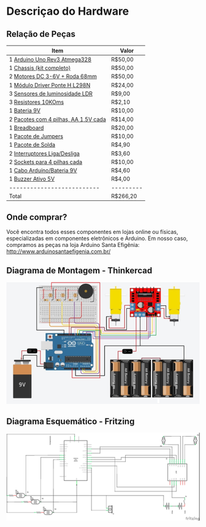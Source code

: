 # Descriçao do Hardware

## Relação de Peças


Item                      | Valor
--------------------------| -----
1 [Arduino Uno Rev3 Atmega328](componentes/Arduino-uno.pdf)             | R$50,00
1 [Chassis (kit completo)](_imagens/chassi.jpg)  | R$50,00
2 [Motores DC 3-6V + Roda 68mm](componentes/KIT-MOTOR-DC-3-6V-RODA-68MM.pdf)              | R$50,00
1 [Módulo Driver Ponte H L298N](componentes/ponte-H-dupla-baseado-no-chip-L298N.pdf)          | R$24,00
3 [Sensores de luminosidade LDR](componentes/LDR.pdf)            | R$9,00
3 [Resistores 10KOms](componentes/File-T--Technion_Israel-HardwarespecsResistors.pdf)       | R$2,10
1 [Bateria 9V](_imagens/bateria-9v.jpg)              | R$10,00
2 [Pacotes com 4 pilhas, AA 1,5V cada](_imagens/pocote-4-pilha.jpg) | R$14,00
1 [Breadboard](componentes/Breadboard-roboromania.pdf)              | R$20,00
1 [Pacote de Jumpers](_imagens/jumpers.jpg)       | R$10,00
1 [Pacote de Solda](_imagens/tudo-solda.png)         | R$4,90
2 [Interruptores Liga/Desliga](_imagens/chave.png)| R$3,60
2 [Sockets para 4 pilhas cada](componentes/Suporte-de-pilhas-suporta-4-pilhas-tamanho-AA.pdf)      | R$10,00
1 [Cabo Arduíno/Bateria 9V](_imagens/caa-0091-5750dad22dff52686c15124448980242-1024-1024.png) | R$4,60
1 [Buzzer Ativo 5V](componentes/BUZZER-5V-COM-OSCILADOR-INTERNO.pdf)               | R$4,00
--------------------------|---------
Total                     | R$266,20


## Onde comprar?
Você encontra todos esses componentes em lojas online ou físicas, especializadas em componentes eletrônicos e Arduino. Em nosso caso, compramos as peças na loja Arduino Santa Efigênia: 
http://www.arduinosantaefigenia.com.br/


## Diagrama de Montagem - Thinkercad
![Circuito](_imagens/thinker-cad.jpeg)







## Diagrama Esquemático - Fritzing
![](_imagens/Esquematico.png)




